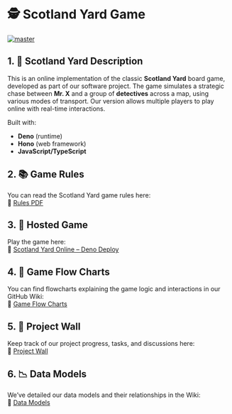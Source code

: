 # 🕵️ Scotland Yard Game

[![master](https://github.com/step-batch-10/scotland-yard-team-sherlock/actions/workflows/deno.yml/badge.svg)](https://github.com/step-batch-10/scotland-yard-team-sherlock/actions/workflows/deno.yml)

## 1. 📝 Scotland Yard Description

This is an online implementation of the classic **Scotland Yard** board game,
developed as part of our software project. The game simulates a strategic chase
between **Mr. X** and a group of **detectives** across a map, using various
modes of transport. Our version allows multiple players to play online with
real-time interactions.

Built with:

- **Deno** (runtime)
- **Hono** (web framework)
- **JavaScript/TypeScript**

## 2. 📚 Game Rules

You can read the Scotland Yard game rules here:\
🔗
[Rules PDF](https://github.com/step-batch-10/scotland-yard-team-sherlock/wiki/Rules)

## 3. 🚀 Hosted Game

Play the game here:\
🔗 [Scotland Yard Online – Deno Deploy](https://scotland-yard-qa-99.deno.dev)

## 4. 🧽 Game Flow Charts

You can find flowcharts explaining the game logic and interactions in our GitHub
Wiki:\
🔗
[Game Flow Charts](https://github.com/step-batch-10/scotland-yard-team-sherlock/wiki/Flowcharts)

## 5. 🧱 Project Wall

Keep track of our project progress, tasks, and discussions here:\
🔗 [Project Wall](https://github.com/orgs/step-batch-10/projects/6)

## 6. 📉 Data Models

We’ve detailed our data models and their relationships in the Wiki:\
🔗
[Data Models](https://github.com/step-batch-10/scotland-yard-team-sherlock/wiki/Data-Models)
